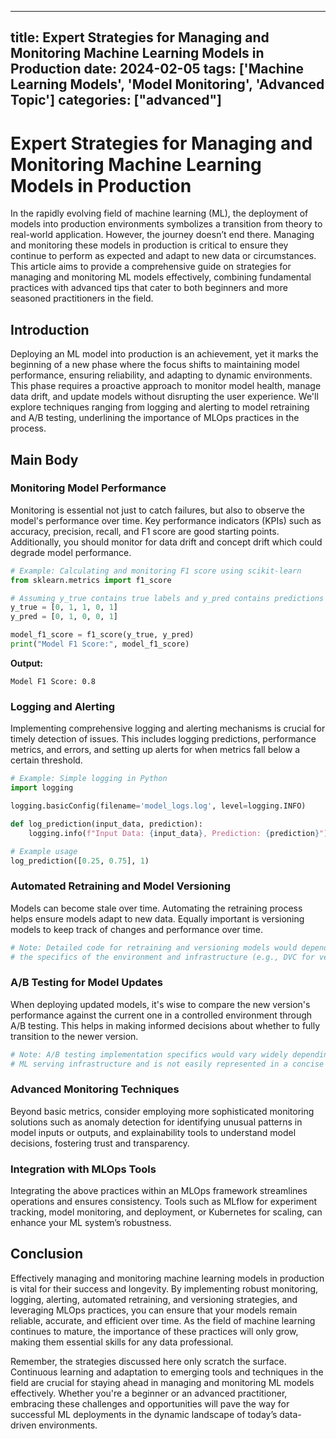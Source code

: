 
---
title: Expert Strategies for Managing and Monitoring Machine Learning Models in Production
date: 2024-02-05
tags: ['Machine Learning Models', 'Model Monitoring', 'Advanced Topic']
categories: ["advanced"]
---


# Expert Strategies for Managing and Monitoring Machine Learning Models in Production

In the rapidly evolving field of machine learning (ML), the deployment of models into production environments symbolizes a transition from theory to real-world application. However, the journey doesn’t end there. Managing and monitoring these models in production is critical to ensure they continue to perform as expected and adapt to new data or circumstances. This article aims to provide a comprehensive guide on strategies for managing and monitoring ML models effectively, combining fundamental practices with advanced tips that cater to both beginners and more seasoned practitioners in the field.

## Introduction

Deploying an ML model into production is an achievement, yet it marks the beginning of a new phase where the focus shifts to maintaining model performance, ensuring reliability, and adapting to dynamic environments. This phase requires a proactive approach to monitor model health, manage data drift, and update models without disrupting the user experience. We'll explore techniques ranging from logging and alerting to model retraining and A/B testing, underlining the importance of MLOps practices in the process.

## Main Body

### Monitoring Model Performance

Monitoring is essential not just to catch failures, but also to observe the model's performance over time. Key performance indicators (KPIs) such as accuracy, precision, recall, and F1 score are good starting points. Additionally, you should monitor for data drift and concept drift which could degrade model performance.

```python
# Example: Calculating and monitoring F1 score using scikit-learn
from sklearn.metrics import f1_score

# Assuming y_true contains true labels and y_pred contains predictions
y_true = [0, 1, 1, 0, 1]
y_pred = [0, 1, 0, 0, 1]

model_f1_score = f1_score(y_true, y_pred)
print("Model F1 Score:", model_f1_score)
```

**Output:**
```
Model F1 Score: 0.8
```

### Logging and Alerting

Implementing comprehensive logging and alerting mechanisms is crucial for timely detection of issues. This includes logging predictions, performance metrics, and errors, and setting up alerts for when metrics fall below a certain threshold.

```python
# Example: Simple logging in Python
import logging

logging.basicConfig(filename='model_logs.log', level=logging.INFO)

def log_prediction(input_data, prediction):
    logging.info(f"Input Data: {input_data}, Prediction: {prediction}")

# Example usage
log_prediction([0.25, 0.75], 1)
```

### Automated Retraining and Model Versioning

Models can become stale over time. Automating the retraining process helps ensure models adapt to new data. Equally important is versioning models to keep track of changes and performance over time.

```python
# Note: Detailed code for retraining and versioning models would depend on 
# the specifics of the environment and infrastructure (e.g., DVC for versioning)
```

### A/B Testing for Model Updates

When deploying updated models, it's wise to compare the new version's performance against the current one in a controlled environment through A/B testing. This helps in making informed decisions about whether to fully transition to the newer version.

```python
# Note: A/B testing implementation specifics would vary widely depending on the 
# ML serving infrastructure and is not easily represented in a concise code snippet.
```

### Advanced Monitoring Techniques

Beyond basic metrics, consider employing more sophisticated monitoring solutions such as anomaly detection for identifying unusual patterns in model inputs or outputs, and explainability tools to understand model decisions, fostering trust and transparency.

### Integration with MLOps Tools

Integrating the above practices within an MLOps framework streamlines operations and ensures consistency. Tools such as MLflow for experiment tracking, model monitoring, and deployment, or Kubernetes for scaling, can enhance your ML system’s robustness.

## Conclusion

Effectively managing and monitoring machine learning models in production is vital for their success and longevity. By implementing robust monitoring, logging, alerting, automated retraining, and versioning strategies, and leveraging MLOps practices, you can ensure that your models remain reliable, accurate, and efficient over time. As the field of machine learning continues to mature, the importance of these practices will only grow, making them essential skills for any data professional.

Remember, the strategies discussed here only scratch the surface. Continuous learning and adaptation to emerging tools and techniques in the field are crucial for staying ahead in managing and monitoring ML models effectively. Whether you're a beginner or an advanced practitioner, embracing these challenges and opportunities will pave the way for successful ML deployments in the dynamic landscape of today’s data-driven environments.